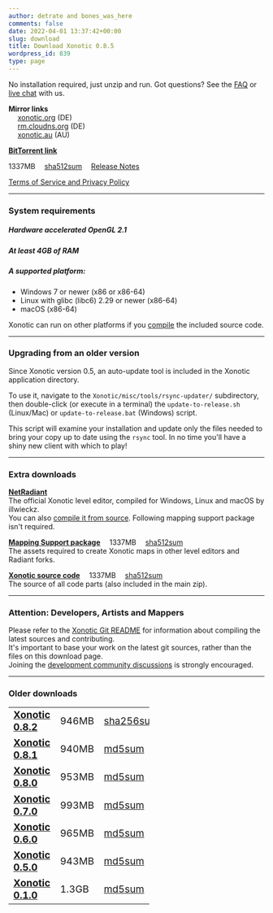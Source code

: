 ```yaml
---
author: detrate and bones_was_here
comments: false
date: 2022-04-01 13:37:42+00:00
slug: download
title: Download Xonotic 0.8.5
wordpress_id: 839
type: page
---
```


No installation required, just unzip and run. Got questions? See the [FAQ](/faq) or [live chat](/chat) with us.

**Mirror links**  
&emsp; <i class="fas fa-download"></i> [xonotic.org][805zip] (DE)  
&emsp; <i class="fas fa-download"></i> [rm.cloudns.org](https://www.rm.cloudns.org/~xonotic/xonotic-0.8.5.zip) (DE)  
&emsp; <i class="fas fa-download"></i> [xonotic.au](https://xonotic.au/downloads/xonotic-0.8.5.zip) (AU)  

<i class="fas fa-cloud-download-alt"></i> [**BitTorrent link**](https://dl.xonotic.org/xonotic-0.8.5.zip.torrent)

1337MB&emsp; [sha512sum][805sum]&emsp; [Release Notes][805post]

[Terms of Service and Privacy Policy](/tos)

---

### <a name="system-requirements"></a>System requirements

##### Hardware accelerated OpenGL 2.1
##### At least 4GB of RAM
##### A supported platform:
- Windows 7 or newer (x86 or x86-64)
- Linux with glibc (libc6) 2.29 or newer (x86-64)
- macOS (x86-64)

Xonotic can run on other platforms if you [compile](https://gitlab.com/xonotic/xonotic/-/wikis/Compiling) the included source code.

---

### <a name="upgrading"></a>Upgrading from an older version

Since Xonotic version 0.5, an auto-update tool is included in the Xonotic application directory.

To use it, navigate to the `Xonotic/misc/tools/rsync-updater/` subdirectory, then double-click (or execute in a terminal) the `update-to-release.sh` (Linux/Mac) or `update-to-release.bat` (Windows) script.

This script will examine your installation and update only the files needed to bring your copy up to date using the `rsync` tool. In no time you'll have a shiny new client with which to play!

---

### <a name="extra-downloads"></a>Extra downloads

<i class="fas fa-external-link-alt"></i><a name="netradiant"></a> [**NetRadiant**](https://netradiant.gitlab.io/page/download)  
The official Xonotic level editor, compiled for Windows, Linux and macOS by illwieckz.  
You can also [compile it from source](https://gitlab.com/xonotic/netradiant). Following mapping support package isn't required.  

<i class="fas fa-download"></i><a name="mappingsupport"></a> [**Mapping Support package**](https://dl.xonotic.org/xonotic-0.8.5-mappingsupport.zip)&emsp; 1337MB&emsp; [sha512sum][805sum]  
The assets required to create Xonotic maps in other level editors and Radiant forks.  

<!--
<i class="fas fa-download"></i><a name="higher-quality"></a> [**Higher quality Xonotic download (????MB)**](https://dl.xonotic.org/xonotic-0.8.2-high.zip)  
A release build with JPEG textures, instead of DDS textures with S3 compression. This build has a larger file size and is compatible with old GPU drivers that lack S3TC support. It uses significantly more RAM and has longer loading times.
-->

<i class="fas fa-download"></i><a name="source"></a> [**Xonotic source code**](https://dl.xonotic.org/xonotic-0.8.5-source.zip)&emsp; 1337MB&emsp; [sha512sum][805sum]  
The source of all code parts (also included in the main zip).

---

### <a name="please-note"></a>Attention: Developers, Artists and Mappers

Please refer to the [Xonotic Git README](https://gitlab.com/xonotic/xonotic/blob/master/README.md) for information about compiling the latest sources and contributing.<br/>
It's important to base your work on the latest git sources, rather than the files on this download page.<br/>
Joining the [development community discussions](https://gitlab.com/xonotic/xonotic/blob/master/README.md#community) is strongly encouraged.

---

### <a name="older-downloads"></a>Older downloads

<!-- override some CSS so it looks decent -->
<style>
table {
	table-layout: auto;
	margin-left: unset;
	width: 55%;
}
table tr td {
	font-size: 1.2rem; /* same size as paragraph text */
}
</style>

|   |   |   |   |
| - | - | - | - |
| <i class="fas fa-download"></i> [**Xonotic 0.8.2**][802zip] | 946MB | [sha256sum][802sum] | [release notes][802post] |
| <i class="fas fa-download"></i> [**Xonotic 0.8.1**][801zip] | 940MB | [md5sum][801sum]    | [release notes][801post] |
| <i class="fas fa-download"></i> [**Xonotic 0.8.0**][800zip] | 953MB | [md5sum][800sum]    | [release notes][800post] |
| <i class="fas fa-download"></i> [**Xonotic 0.7.0**][700zip] | 993MB | [md5sum][700sum]    | [release notes][700post] |
| <i class="fas fa-download"></i> [**Xonotic 0.6.0**][600zip] | 965MB | [md5sum][600sum]    | [release notes][600post] |
| <i class="fas fa-download"></i> [**Xonotic 0.5.0**][500zip] | 943MB | [md5sum][500sum]    | [release notes][500post] |
| <i class="fas fa-download"></i> [**Xonotic 0.1.0**][100zip] | 1.3GB | [md5sum][100sum]    | [release notes][100post] |

[805zip]:https://dl.xonotic.org/xonotic-0.8.5.zip
[802zip]:https://dl.xonotic.org/xonotic-0.8.2.zip
[801zip]:https://dl.xonotic.org/xonotic-0.8.1.zip
[800zip]:https://dl.xonotic.org/xonotic-0.8.0.zip
[700zip]:https://dl.xonotic.org/xonotic-0.7.0.zip
[600zip]:https://dl.xonotic.org/xonotic-0.6.0.zip
[500zip]:https://dl.xonotic.org/xonotic-0.5.0.zip
[100zip]:https://dl.xonotic.org/xonotic-0.1.0preview.zip

[805sum]:https://dl.xonotic.org/xonotic-0.8.5.sha512
[802sum]:https://dl.xonotic.org/xonotic-0.8.2.sha256
[801sum]:https://dl.xonotic.org/xonotic-0.8.1.md5
[800sum]:https://dl.xonotic.org/xonotic-0.8.0.md5
[700sum]:https://dl.xonotic.org/xonotic-0.7.0.md5
[600sum]:https://dl.xonotic.org/xonotic-0.6.0.md5
[500sum]:https://dl.xonotic.org/xonotic-0.5.0.md5
[100sum]:https://dl.xonotic.org/xonotic-0.1.0preview.md5

[805post]:/posts/2022/xonotic-0-8-5-release
[802post]:/posts/2017/xonotic-0-8-2-release
[801post]:/posts/2015/xonotic-0-8-1-release
[800post]:/posts/2015/xonotic-0-8-release
[700post]:/posts/2013/xonotic-0-7-release
[600post]:/posts/2012/xonotic-0-6-is-now-available
[500post]:/posts/2011/xonotic-0-5-release
[100post]:/posts/2010/xonotic-0-1-preview-released
